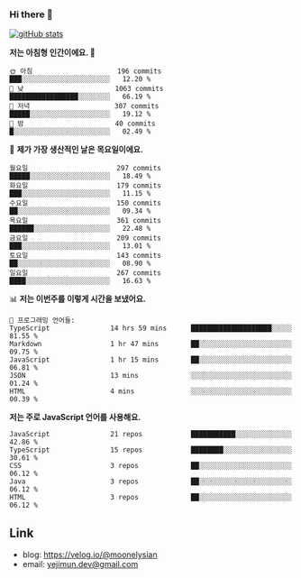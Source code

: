 ### Hi there 👋

<!--
**moonelysian/moonelysian** is a ✨ _special_ ✨ repository because its `README.md` (this file) appears on your GitHub profile.

Here are some ideas to get you started:

- 🔭 I’m currently working on ...
- 🌱 I’m currently learning ...
- 👯 I’m looking to collaborate on ...
- 🤔 I’m looking for help with ...
- 💬 Ask me about ...
- 📫 How to reach me: ...
- 😄 Pronouns: ...
- ⚡ Fun fact: ...
-->

<!-- [![wakatime stats](https://github-readme-stats.vercel.app/api/wakatime?username=moonelysian)](https://github.com/anuraghazra/github-readme-stats) -->

[![gitHub stats](https://github-readme-stats.vercel.app/api?username=moonelysian&show_icons=true)](https://github.com/anuraghazra/github-readme-stats)

<!--START_SECTION:waka-->
**저는 아침형 인간이에요. 🐤** 

```text
🌞 아침                     196 commits         ███░░░░░░░░░░░░░░░░░░░░░░   12.20 % 
🌆 낮　                     1063 commits        █████████████████░░░░░░░░   66.19 % 
🌃 저녁                     307 commits         █████░░░░░░░░░░░░░░░░░░░░   19.12 % 
🌙 밤　                     40 commits          █░░░░░░░░░░░░░░░░░░░░░░░░   02.49 % 
```
📅 **제가 가장 생산적인 날은 목요일이에요.** 

```text
월요일                      297 commits         █████░░░░░░░░░░░░░░░░░░░░   18.49 % 
화요일                      179 commits         ███░░░░░░░░░░░░░░░░░░░░░░   11.15 % 
수요일                      150 commits         ██░░░░░░░░░░░░░░░░░░░░░░░   09.34 % 
목요일                      361 commits         ██████░░░░░░░░░░░░░░░░░░░   22.48 % 
금요일                      209 commits         ███░░░░░░░░░░░░░░░░░░░░░░   13.01 % 
토요일                      143 commits         ██░░░░░░░░░░░░░░░░░░░░░░░   08.90 % 
일요일                      267 commits         ████░░░░░░░░░░░░░░░░░░░░░   16.63 % 
```


📊 **저는 이번주를 이렇게 시간을 보냈어요.** 

```text
💬 프로그래밍 언어들: 
TypeScript               14 hrs 59 mins      ████████████████████░░░░░   81.55 % 
Markdown                 1 hr 47 mins        ██░░░░░░░░░░░░░░░░░░░░░░░   09.75 % 
JavaScript               1 hr 15 mins        ██░░░░░░░░░░░░░░░░░░░░░░░   06.81 % 
JSON                     13 mins             ░░░░░░░░░░░░░░░░░░░░░░░░░   01.24 % 
HTML                     4 mins              ░░░░░░░░░░░░░░░░░░░░░░░░░   00.39 % 
```

**저는 주로 JavaScript 언어를 사용해요.** 

```text
JavaScript               21 repos            ███████████░░░░░░░░░░░░░░   42.86 % 
TypeScript               15 repos            ████████░░░░░░░░░░░░░░░░░   30.61 % 
CSS                      3 repos             ██░░░░░░░░░░░░░░░░░░░░░░░   06.12 % 
Java                     3 repos             ██░░░░░░░░░░░░░░░░░░░░░░░   06.12 % 
HTML                     3 repos             ██░░░░░░░░░░░░░░░░░░░░░░░   06.12 % 
```




<!--END_SECTION:waka-->


## Link
- blog: https://velog.io/@moonelysian
- email: yejimun.dev@gmail.com
